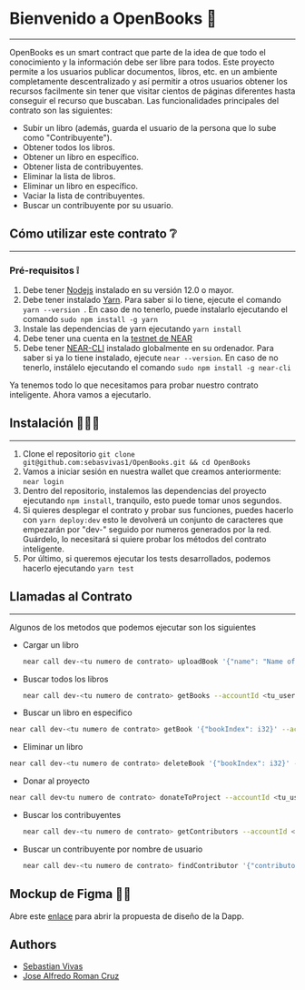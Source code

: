 # Bienvenido a OpenBooks 📖
---
OpenBooks es un smart contract que parte de la idea de que todo el conocimiento y la información debe ser libre para todos. Este proyecto permite a los usuarios publicar documentos, libros, etc. en un ambiente completamente descentralizado y así permitir a otros usuarios obtener los recursos facilmente sin tener que visitar cientos de páginas diferentes hasta conseguir el recurso que buscaban.
Las funcionalidades principales del contrato son las siguientes:
* Subir un libro (además, guarda el usuario de la persona que lo sube como "Contribuyente").
* Obtener todos los libros.
* Obtener un libro en específico.
* Obtener lista de contribuyentes.
* Eliminar la lista de libros.
* Eliminar un libro en específico.
* Vaciar la lista de contribuyentes.
* Buscar un contribuyente por su usuario.

## Cómo utilizar este contrato ❔
---
### Pré-requisitos ❕
1. Debe tener [Nodejs](https://nodejs.org/en/) instalado en su versión 12.0 o mayor.
2. Debe tener instalado [Yarn](https://yarnpkg.com/). Para saber si lo tiene, ejecute el comando ```yarn --version ```. En caso de no tenerlo, puede instalarlo ejecutando el comando ```sudo npm install -g yarn```
3. Instale las dependencias de yarn ejecutando ```yarn install```
4. Debe tener una cuenta en la [testnet de NEAR](https://wallet.testnet.near.org/)
5. Debe tener [NEAR-CLI](https://github.com/near/near-cli) instalado globalmente en su ordenador. Para saber si ya lo tiene instalado, ejecute ```near --version```. En caso de no tenerlo, instálelo ejecutando el comando ```sudo npm install -g near-cli``` 

Ya tenemos todo lo que necesitamos para probar nuestro contrato inteligente. Ahora vamos a ejecutarlo.

## Instalación 📖🐱‍💻
---
1. Clone el repositorio ```git clone git@github.com:sebasvivas1/OpenBooks.git && cd OpenBooks```
2. Vamos a iniciar sesión en nuestra wallet que creamos anteriormente: ```near login```
3. Dentro del repositorio, instalemos las dependencias del proyecto ejecutando ```npm install```, tranquilo, esto puede tomar unos segundos.
4. Si quieres desplegar el contrato y probar sus funciones, puedes hacerlo con ```yarn deploy:dev``` esto le devolverá un conjunto de caracteres que empezarán por "dev-" seguido por numeros generados por la red. Guárdelo, lo necesitará si quiere probar los métodos del contrato inteligente.
5. Por último, si queremos ejecutar los tests desarrollados, podemos hacerlo ejecutando ```yarn test```
   
## Llamadas al Contrato 
---
Algunos de los metodos que podemos ejecutar son los siguientes
- Cargar un libro 
  ```bash
  near call dev-<tu numero de contrato> uploadBook '{"name": "Name of the Book", "description": "Description of the Book", "image": "This is the image of the Book", "file": "File of the Book", "author": "Author of the Book", "language": "english", "publisher": "publisher of the book"}' --accountId <tu_user.testnet>
  ```
- Buscar todos los libros 
  ```bash
  near call dev-<tu numero de contrato> getBooks --accountId <tu_user.testnet>
  ```
- Buscar un libro en especifico
```bash
near call dev-<tu numero de contrato> getBook '{"bookIndex": i32}' --accountId <tu_user.testnet>
  ```
- Eliminar un libro
```bash
near call dev-<tu numero de contrato> deleteBook '{"bookIndex": i32}' --accountId <tu_user.testnet>
  ```
- Donar al proyecto
```bash
near call dev<tu numero de contrato> donateToProject --accountId <tu_user.testnet> --amount i32
  ```
- Buscar los contribuyentes 
  ```bash
  near call dev-<tu numero de contrato> getContributors --accountId <tu_user.testnet>
    ```
- Buscar un contribuyente por nombre de usuario 
  ```bash
  near call dev-<tu numero de contrato> findContributor '{"contributorUser": "usuario.testnet"}' --accountId <tu_user.testnet>
    ```

## Mockup de Figma 🎨📖
Abre este [enlace](https://www.figma.com/file/3NKKf6JKrRXON8Q7yoFX1N/OpenBooks?node-id=0%3A1) para abrir la propuesta de diseño de la Dapp.

## Authors
- [Sebastian Vivas](https://github.com/sebasvivas1)
- [Jose Alfredo Roman Cruz](https://github.com/josealfredo79)
